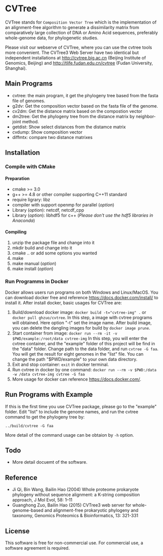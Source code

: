 # CVTree

CVTree stands for `Composition Vector Tree` which is the implementation
of an alignment-free algorithm to generate a dissimilarity matrix from
comparatively large collection of DNA or Amino Acid sequences,
preferably whole-genome data, for phylogenetic studies.

Please visit our webserve of CVTree, where you can use the cvtree tools
more convenient. The CVTree3 Web Server have two identical but independent
installations at http://cvtree.big.ac.cn (Beijing Institute of Genomics, Beijing)
and http://tlife.fudan.edu.cn/cvtree (Fudan University, Shanghai).

## Main Programs

- cvtree: the main program, it get the phylogeny tree based from the fasta file of genomes.
- g2dv: Get the composition vector based on the fasta file of the genome.
- cv2dm: Get the distance matrix based on the compostion vector
- dm2tree: Get the phylogeny tree from the distance matrix by neighbor-joint method.
- getdist: Show select distances from the distamce matrix
- cvdump: Show composition vector
- diffmtx: compare two distance matrixes

## Installation

### Compile with CMake

#### Preparation

- cmake >= 3.0
- g++ >= 4.8 or other compiler supporting C++11 standard
- require ligrary: libz
- compiler with support openmp for parallel (_option_)
- Library (_option_): netcdf, netcdf_cpp
- Library (_option_): libhdf5 for c++ (*Please don't use the hdf5 libraries in Anaconda*)

#### Compiling

1. unzip the package file and change into it
2. mkdir build and change into it
3. cmake .. or add some options you wanted
4. make
5. make manual (_option_)
6. make install (_option_)

### Run Programms in Docker

Docker allows users run programs on both Windows and Linux/MacOS.
You can download docker free and reference https://docs.docker.com/install/
to install it. After install docker, basic usages for CVTree are:

1. Build/download docker image: `docker build -t="cvtree-img" .`
   or `docker pull ghzuo/cvtree`. In this step, a image with cvtree 
   programs will obtained. Here option "-t" set the image name. After build 
   image, you can delete the dangling images for build by `docker image prune`.
2. Start container from image:
   `docker run --rm -it -v $PWD/example:/root/data cvtree-img`
   In this step, you will enter the cvtree container, and the "example" folder
   of this project will be find in the "data" folder. Change path to the data folder,
   and run `cvtree -G faa`. You will get the result for eight genomes in the "list"
   file. You can change the path "$PWD/example" to your own data directory.
3. Exit and stop container: `exit` in docker terminal.
4. Run cvtree in docker by one command: 
   `docker run --rm -v $PWD:/data -w /data cvtree-img cvtree -G faa`
5. More usage for docker can reference https://docs.docker.com/.

## Run Programs with Example

If this is the first time you use CVTree package, please go to the
"example" folder. Edit "list" to include the genome names, and run
the cvtree command to get the phylogeny tree by:

    ../build/cvtree -G faa

More detail of the command usage can be obtaion by `-h` option.

## Todo

- More detail docuemt of the software.

## Reference

- Ji Qi, Bin Wang, Bailin Hao (2004) Whole proteome prokaryote phylogeny
  without sequence alignment: a K-string composition approach, J Mol
  Evol, 58: 1–11
- Guanghong Zuo, Bailin Hao (2015) CVTree3 web server for
  whole-genome-based and alignment-free prokaryotic phylogeny and
  taxonomy, Genomics Proteomics & Bioinformatics, 13: 321-331

## License

This software is free for non-commercial use. For commercial use,
a software agreement is required.

